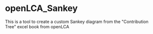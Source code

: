 # openLCA_Sankey
This is a tool to create a custom Sankey diagram from the "Contribution Tree" excel book from openLCA
